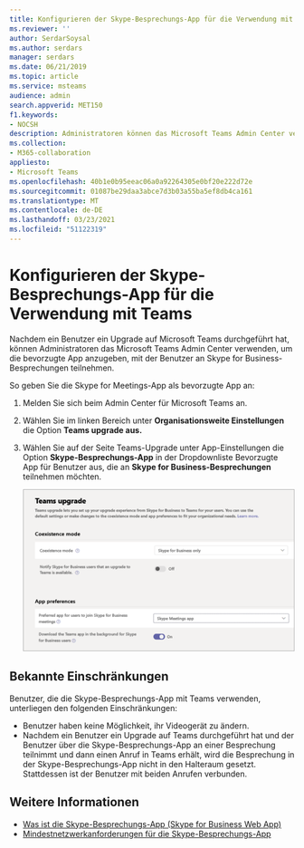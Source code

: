 ```yaml
---
title: Konfigurieren der Skype-Besprechungs-App für die Verwendung mit Teams
ms.reviewer: ''
author: SerdarSoysal
ms.author: serdars
manager: serdars
ms.date: 06/21/2019
ms.topic: article
ms.service: msteams
audience: admin
search.appverid: MET150
f1.keywords:
- NOCSH
description: Administratoren können das Microsoft Teams Admin Center verwenden, um die Skype-Besprechungs-App für die Zusammenarbeit mit Teams zu konfigurieren.
ms.collection:
- M365-collaboration
appliesto:
- Microsoft Teams
ms.openlocfilehash: 40b1e0b95eeac06a0a92264305e0bf20e222d72e
ms.sourcegitcommit: 01087be29daa3abce7d3b03a55ba5ef8db4ca161
ms.translationtype: MT
ms.contentlocale: de-DE
ms.lasthandoff: 03/23/2021
ms.locfileid: "51122319"
---
```

<a name="configure-the-skype-meetings-app-to-work-with-teams"></a>Konfigurieren der Skype-Besprechungs-App für die Verwendung mit Teams
===================================================

Nachdem ein Benutzer ein Upgrade auf Microsoft Teams durchgeführt hat, können Administratoren das Microsoft Teams Admin Center verwenden, um die bevorzugte App anzugeben, mit der Benutzer an Skype for Business-Besprechungen teilnehmen.

So geben Sie die Skype for Meetings-App als bevorzugte App an:

1. Melden Sie sich beim Admin Center für Microsoft Teams an.
2. Wählen Sie im linken Bereich unter **Organisationsweite Einstellungen** die Option **Teams upgrade aus.**
3. Wählen Sie auf der Seite Teams-Upgrade unter App-Einstellungen die Option **Skype-Besprechungs-App** in der Dropdownliste Bevorzugte App für Benutzer aus, die an **Skype for Business-Besprechungen** teilnehmen möchten. 

    ![Wählen Sie Bevorzugte App für Benutzer aus, die an Skype for Business-Besprechungen teilnehmen möchten.](media/teams-configure-skype-meetings-app-to-work-with-teams-image1.png)

## <a name="known-limitations"></a>Bekannte Einschränkungen

Benutzer, die die Skype-Besprechungs-App mit Teams verwenden, unterliegen den folgenden Einschränkungen:

- Benutzer haben keine Möglichkeit, ihr Videogerät zu ändern.
- Nachdem ein Benutzer ein Upgrade auf Teams durchgeführt hat und der Benutzer über die Skype-Besprechungs-App an einer Besprechung teilnimmt und dann einen Anruf in Teams erhält, wird die Besprechung in der Skype-Besprechungs-App nicht in den Halteraum gesetzt. Stattdessen ist der Benutzer mit beiden Anrufen verbunden.

## <a name="more-information"></a>Weitere Informationen

- [Was ist die Skype-Besprechungs-App (Skype for Business Web App)](https://support.office.microsoft.com/article/what-is-skype-meetings-app-skype-for-business-web-app-1ff3d412-718a-4982-8ff2-a4992608cdb5)
- [Mindestnetzwerkanforderungen für die Skype-Besprechungs-App](/previous-versions/office/communications/mt845808(v=ocs.16))